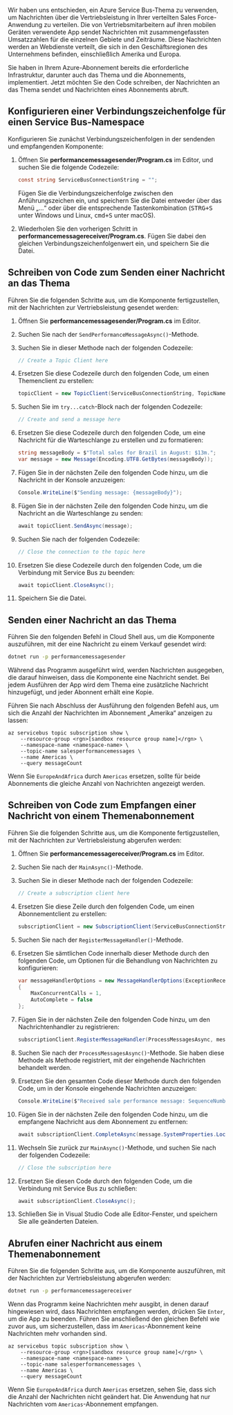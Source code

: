 Wir haben uns entschieden, ein Azure Service Bus-Thema zu verwenden, um Nachrichten über die Vertriebsleistung in Ihrer verteilten Sales Force-Anwendung zu verteilen. Die von Vertriebsmitarbeitern auf ihren mobilen Geräten verwendete App sendet Nachrichten mit zusammengefassten Umsatzzahlen für die einzelnen Gebiete und Zeiträume. Diese Nachrichten werden an Webdienste verteilt, die sich in den Geschäftsregionen des Unternehmens befinden, einschließlich Amerika und Europa.

Sie haben in Ihrem Azure-Abonnement bereits die erforderliche Infrastruktur, darunter auch das Thema und die Abonnements, implementiert. Jetzt möchten Sie den Code schreiben, der Nachrichten an das Thema sendet und Nachrichten eines Abonnements abruft.

## <a name="configure-a-connection-string-to-a-service-bus-namespace"></a>Konfigurieren einer Verbindungszeichenfolge für einen Service Bus-Namespace

Konfigurieren Sie zunächst Verbindungszeichenfolgen in der sendenden und empfangenden Komponente:

1. Öffnen Sie **performancemessagesender/Program.cs** im Editor, und suchen Sie die folgende Codezeile:

    ```C#
    const string ServiceBusConnectionString = "";
    ```

    Fügen Sie die Verbindungszeichenfolge zwischen den Anführungszeichen ein, und speichern Sie die Datei entweder über das Menü „...“ oder über die entsprechende Tastenkombination (<kbd>STRG+S</kbd> unter Windows und Linux, <kbd>cmd+S</kbd> unter macOS).

1. Wiederholen Sie den vorherigen Schritt in **performancemessagereceiver/Program.cs**. Fügen Sie dabei den gleichen Verbindungszeichenfolgenwert ein, und speichern Sie die Datei.

## <a name="write-code-that-sends-a-message-to-the-topic"></a>Schreiben von Code zum Senden einer Nachricht an das Thema

Führen Sie die folgenden Schritte aus, um die Komponente fertigzustellen, mit der Nachrichten zur Vertriebsleistung gesendet werden:

1. Öffnen Sie **performancemessagesender/Program.cs** im Editor.

1. Suchen Sie nach der `SendPerformanceMessageAsync()`-Methode.

1. Suchen Sie in dieser Methode nach der folgenden Codezeile:

    ```C#
    // Create a Topic Client here
    ```

1. Ersetzen Sie diese Codezeile durch den folgenden Code, um einen Themenclient zu erstellen:

    ```C#
    topicClient = new TopicClient(ServiceBusConnectionString, TopicName);
    ```

1. Suchen Sie im `try...catch`-Block nach der folgenden Codezeile:

    ```C#
    // Create and send a message here
    ```

1. Ersetzen Sie diese Codezeile durch den folgenden Code, um eine Nachricht für die Warteschlange zu erstellen und zu formatieren:

    ```C#
    string messageBody = $"Total sales for Brazil in August: $13m.";
    var message = new Message(Encoding.UTF8.GetBytes(messageBody));
    ```

1. Fügen Sie in der nächsten Zeile den folgenden Code hinzu, um die Nachricht in der Konsole anzuzeigen:

    ```C#
    Console.WriteLine($"Sending message: {messageBody}");
    ```

1. Fügen Sie in der nächsten Zeile den folgenden Code hinzu, um die Nachricht an die Warteschlange zu senden:

    ```C#
    await topicClient.SendAsync(message);
    ```

1. Suchen Sie nach der folgenden Codezeile:

    ```C#
    // Close the connection to the topic here
    ```

1. Ersetzen Sie diese Codezeile durch den folgenden Code, um die Verbindung mit Service Bus zu beenden:

    ```C#
    await topicClient.CloseAsync();
    ```

1. Speichern Sie die Datei.

## <a name="send-a-message-to-the-topic"></a>Senden einer Nachricht an das Thema

Führen Sie den folgenden Befehl in Cloud Shell aus, um die Komponente auszuführen, mit der eine Nachricht zu einem Verkauf gesendet wird:

```bash
dotnet run -p performancemessagesender
```

Während das Programm ausgeführt wird, werden Nachrichten ausgegeben, die darauf hinweisen, dass die Komponente eine Nachricht sendet. Bei jedem Ausführen der App wird dem Thema eine zusätzliche Nachricht hinzugefügt, und jeder Abonnent erhält eine Kopie.

Führen Sie nach Abschluss der Ausführung den folgenden Befehl aus, um sich die Anzahl der Nachrichten im Abonnement „Amerika“ anzeigen zu lassen:

```azurecli
az servicebus topic subscription show \
    --resource-group <rgn>[sandbox resource group name]</rgn> \
    --namespace-name <namespace-name> \
    --topic-name salesperformancemessages \
    --name Americas \
    --query messageCount
```

Wenn Sie `EuropeAndAfrica` durch `Americas` ersetzen, sollte für beide Abonnements die gleiche Anzahl von Nachrichten angezeigt werden.

## <a name="write-code-that-receives-a-message-from-a-topic-subscription"></a>Schreiben von Code zum Empfangen einer Nachricht von einem Themenabonnement

Führen Sie die folgenden Schritte aus, um die Komponente fertigzustellen, mit der Nachrichten zur Vertriebsleistung abgerufen werden:

1. Öffnen Sie **performancemessagereceiver/Program.cs** im Editor.

1. Suchen Sie nach der `MainAsync()`-Methode.

1. Suchen Sie in dieser Methode nach der folgenden Codezeile:

    ```C#
    // Create a subscription client here
    ```

1. Ersetzen Sie diese Zeile durch den folgenden Code, um einen Abonnementclient zu erstellen:

    ```C#
    subscriptionClient = new SubscriptionClient(ServiceBusConnectionString, TopicName, SubscriptionName);
    ```

1. Suchen Sie nach der `RegisterMessageHandler()`-Methode.

1. Ersetzen Sie sämtlichen Code innerhalb dieser Methode durch den folgenden Code, um Optionen für die Behandlung von Nachrichten zu konfigurieren:

    ```C#
    var messageHandlerOptions = new MessageHandlerOptions(ExceptionReceivedHandler)
    {
        MaxConcurrentCalls = 1,
        AutoComplete = false
    };
    ```

1. Fügen Sie in der nächsten Zeile den folgenden Code hinzu, um den Nachrichtenhandler zu registrieren:

    ```C#
    subscriptionClient.RegisterMessageHandler(ProcessMessagesAsync, messageHandlerOptions);
    ```

1. Suchen Sie nach der `ProcessMessagesAsync()`-Methode. Sie haben diese Methode als Methode registriert, mit der eingehende Nachrichten behandelt werden.

1. Ersetzen Sie den gesamten Code dieser Methode durch den folgenden Code, um in der Konsole eingehende Nachrichten anzuzeigen:

    ```C#
    Console.WriteLine($"Received sale performance message: SequenceNumber:{message.SystemProperties.SequenceNumber} Body:{Encoding.UTF8.GetString(message.Body)}");
    ```

1. Fügen Sie in der nächsten Zeile den folgenden Code hinzu, um die empfangene Nachricht aus dem Abonnement zu entfernen:

    ```C#
    await subscriptionClient.CompleteAsync(message.SystemProperties.LockToken);
    ```

1. Wechseln Sie zurück zur `MainAsync()`-Methode, und suchen Sie nach der folgenden Codezeile:

    ```C#
    // Close the subscription here
    ```

1. Ersetzen Sie diesen Code durch den folgenden Code, um die Verbindung mit Service Bus zu schließen:

    ```C#
    await subscriptionClient.CloseAsync();
    ```

1. Schließen Sie in Visual Studio Code alle Editor-Fenster, und speichern Sie alle geänderten Dateien.

## <a name="retrieve-a-message-from-a-topic-subscription"></a>Abrufen einer Nachricht aus einem Themenabonnement

Führen Sie die folgenden Schritte aus, um die Komponente auszuführen, mit der Nachrichten zur Vertriebsleistung abgerufen werden:

```bash
dotnet run -p performancemessagereceiver
```

Wenn das Programm keine Nachrichten mehr ausgibt, in denen darauf hingewiesen wird, dass Nachrichten empfangen werden, drücken Sie `Enter`, um die App zu beenden. Führen Sie anschließend den gleichen Befehl wie zuvor aus, um sicherzustellen, dass im `Americas`-Abonnement keine Nachrichten mehr vorhanden sind.

```azurecli
az servicebus topic subscription show \
    --resource-group <rgn>[sandbox resource group name]</rgn> \
    --namespace-name <namespace-name> \
    --topic-name salesperformancemessages \
    --name Americas \
    --query messageCount
```

Wenn Sie `EuropeAndAfrica` durch `Americas` ersetzen, sehen Sie, dass sich die Anzahl der Nachrichten nicht geändert hat. Die Anwendung hat nur Nachrichten vom `Americas`-Abonnement empfangen.

